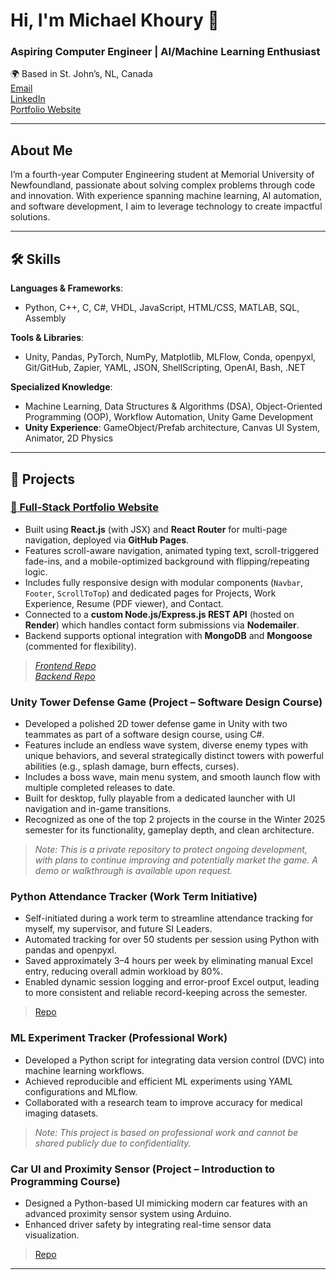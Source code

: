 # Hi, I'm Michael Khoury 👋  
### Aspiring Computer Engineer | AI/Machine Learning Enthusiast  

🌍 Based in St. John’s, NL, Canada  
[Email](mailto:mkhoury@mun.ca)  
[LinkedIn](https://www.linkedin.com/in/khoury-michael)  
[Portfolio Website](https://michael-khoury.github.io)

---

## About Me  
I’m a fourth-year Computer Engineering student at Memorial University of Newfoundland, passionate about solving complex problems through code and innovation. With experience spanning machine learning, AI automation, and software development, I aim to leverage technology to create impactful solutions.

---

## 🛠 Skills  
**Languages & Frameworks**:  
- Python, C++, C, C#, VHDL, JavaScript, HTML/CSS, MATLAB, SQL, Assembly  

**Tools & Libraries**:  
- Unity, Pandas, PyTorch, NumPy, Matplotlib, MLFlow, Conda, openpyxl, Git/GitHub, Zapier, YAML, JSON, ShellScripting, OpenAI, Bash, .NET  

**Specialized Knowledge**:  
- Machine Learning, Data Structures & Algorithms (DSA), Object-Oriented Programming (OOP), Workflow Automation, Unity Game Development  
- **Unity Experience**: GameObject/Prefab architecture, Canvas UI System, Animator, 2D Physics

---

## 🚀 Projects  

### [💼 Full-Stack Portfolio Website](https://michael-khoury.github.io)  
- Built using **React.js** (with JSX) and **React Router** for multi-page navigation, deployed via **GitHub Pages**.  
- Features scroll-aware navigation, animated typing text, scroll-triggered fade-ins, and a mobile-optimized background with flipping/repeating logic.  
- Includes fully responsive design with modular components (`Navbar`, `Footer`, `ScrollToTop`) and dedicated pages for Projects, Work Experience, Resume (PDF viewer), and Contact.  
- Connected to a **custom Node.js/Express.js REST API** (hosted on **Render**) which handles contact form submissions via **Nodemailer**.  
- Backend supports optional integration with **MongoDB** and **Mongoose** (commented for flexibility).  
> _[Frontend Repo](https://github.com/Michael-Khoury/my-portfolio)  
> [Backend Repo](https://github.com/Michael-Khoury/contact-api)_ 

### Unity Tower Defense Game (Project – Software Design Course)  
- Developed a polished 2D tower defense game in Unity with two teammates as part of a software design course, using C#.  
- Features include an endless wave system, diverse enemy types with unique behaviors, and several strategically distinct towers with powerful abilities (e.g., splash damage, burn effects, curses).  
- Includes a boss wave, main menu system, and smooth launch flow with multiple completed releases to date.  
- Built for desktop, fully playable from a dedicated launcher with UI navigation and in-game transitions.  
- Recognized as one of the top 2 projects in the course in the Winter 2025 semester for its functionality, gameplay depth, and clean architecture.  
> _Note: This is a private repository to protect ongoing development, with plans to continue improving and potentially market the game. A demo or walkthrough is available upon request._

### Python Attendance Tracker (Work Term Initiative) 
- Self-initiated during a work term to streamline attendance tracking for myself, my supervisor, and future SI Leaders.  
- Automated tracking for over 50 students per session using Python with pandas and openpyxl.  
- Saved approximately 3–4 hours per week by eliminating manual Excel entry, reducing overall admin workload by 80%.  
- Enabled dynamic session logging and error-proof Excel output, leading to more consistent and reliable record-keeping across the semester.
> [Repo](https://github.com/Michael-Khoury/Python-Attendance-Tracker)

### ML Experiment Tracker (Professional Work)  
- Developed a Python script for integrating data version control (DVC) into machine learning workflows.  
- Achieved reproducible and efficient ML experiments using YAML configurations and MLflow.  
- Collaborated with a research team to improve accuracy for medical imaging datasets.  
> _Note: This project is based on professional work and cannot be shared publicly due to confidentiality._

### Car UI and Proximity Sensor (Project – Introduction to Programming Course)  
- Designed a Python-based UI mimicking modern car features with an advanced proximity sensor system using Arduino.  
- Enhanced driver safety by integrating real-time sensor data visualization.
>[Repo](https://github.com/Michael-Khoury/Car-Proximity-Sensor) 

---
